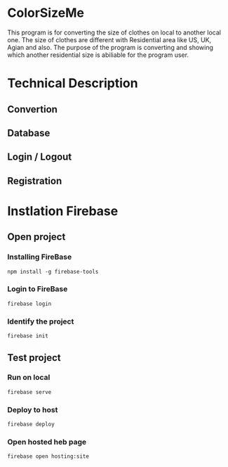 # ColorSizeMe
This program is for converting the size of clothes on local to another local one.
The size of clothes are different with Residential area like US, UK, Agian and also.
The purpose of the program is converting and showing which another residential size is abiliable for the program user.

# Technical Description
## Convertion ##
## Database ##
## Login / Logout ##
## Registration ##

# Instlation Firebase
   ## Open project ##
   ### Installing FireBase ###  
    npm install -g firebase-tools
   ###  Login to FireBase ###
    firebase login
   ###  Identify the project ### 
    firebase init
  ## Test project ##
  ###  Run on local ###
    firebase serve
  ###  Deploy to host ###
    firebase deploy
  ###  Open hosted heb page ###
    firebase open hosting:site

